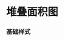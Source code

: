 # 堆叠面积图

### 基础样式

<preview path="../examples/default/StackArea.vue" title="基础样式" description=""></preview>

<!-- ### 精益项目亮橙色主题堆叠面积图

<preview path="../examples/light-orange/StackArea.vue" title="基础样式" description=""></preview> -->
